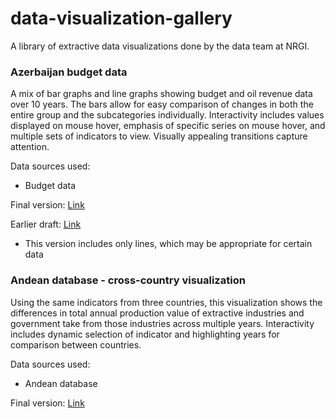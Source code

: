 # data-visualization-gallery

A library of extractive data visualizations done by the data team at NRGI.


### Azerbaijan budget data
A mix of bar graphs and line graphs showing budget and oil revenue data over 10 years. The bars allow for easy comparison of changes in both the entire group and the subcategories individually. Interactivity includes values displayed on mouse hover, emphasis of specific series on mouse hover, and multiple sets of indicators to view. Visually appealing transitions capture attention.

Data sources used: 
- Budget data

Final version: [Link](http://nrgi.github.io/D3/AZ/AZ_stacked.html)

Earlier draft: [Link](http://nrgi.github.io/D3/AZ/AZ_indicators.html)
* This version includes only lines, which may be appropriate for certain data


### Andean database - cross-country visualization
Using the same indicators from three countries, this visualization shows the differences in total annual production value of extractive industries and government take from those industries across multiple years. Interactivity includes dynamic selection of indicator and highlighting years for comparison between countries.

Data sources used:
- Andean database

Final version: [Link](http://nrgi.github.io/D3/govtTake.html)








